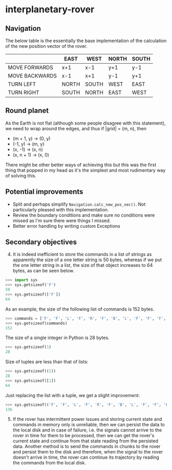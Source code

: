 # interplanetary-rover
## Navigation
The below table is the essentially the base implementation of the calculation of the new position vector of the rover.

|                	| EAST  	| WEST  	| NORTH 	| SOUTH 	|
|----------------	|-------	|-------	|-------	|-------	|
| MOVE FORWARDS  	| x+1   	| x-1   	| y+1   	| y-1   	|
| MOVE BACKWARDS 	| x-1   	| x+1   	| y-1   	| y+1   	|
| TURN LEFT      	| NORTH 	| SOUTH 	| WEST  	| EAST  	|
| TURN RIGHT     	| SOUTH 	| NORTH 	| EAST  	| WEST  	|


## Round planet
As the Earth is not flat (although some people disagree with this statement), we need to wrap around the edges, and thus if |grid| = (m, n), then

- (m + 1, y) -> (0, y)
- (-1, y) -> (m, y)
- (x, -1) -> (x, n)
- (x, n + 1) -> (x, 0)

There might be other better ways of achieving this but this was the first thing
that popped in my head as it's the simplest and most rudimentary way of solving
this.

## Potential improvements
- Split and perhaps simplify `Navigation.calc_new_pos_vec()`. Not particularly pleased with this implementation.
- Review the boundary conditions and make sure no conditions were missed as I'm sure there were things I missed.
- Better error handling by writing custom Exceptions

## Secondary objectives
4. It is indeed inefficient to store the commands in a list of strings as apparently
the size of a one letter string is 50 bytes, whereas if we put the one letter string
in a list, the size of that object increases to 64 bytes, as can be seen below.

```python
>>> import sys
>>> sys.getsizeof('F')
50
>>> sys.getsizeof(['F'])
64
```

As an example, the size of the following list of commands is 152 bytes.

```python
>>> commands = ['F', 'F', 'L', 'F', 'R', 'F', 'B', 'L', 'F', 'F', 'F', 'F']
>>> sys.getsizeof(commands)
152
```

The size of a single integer in Python is 28 bytes.

```python
>>> sys.getsizeof(1)
28
```

Size of tuples are less than that of lists:

```python
>>> sys.getsizeof((1))
28
>>> sys.getsizeof([1])
64
```

Just replacing the list with a tuple, we get a slight improvement:

```python
>>> sys.getsizeof(('F', 'F', 'L', 'F', 'R', 'F', 'B', 'L', 'F', 'F', 'F', 'F'))
136
```

5. If the rover has intermittent power issues and storing current state and
commands in memory only is unreliable, then we can persist the data to the local
disk and in case of failure, i.e. the signals cannot arrive to the rover in time
for them to be processed, then we can get the rover's current state and continue from that state reading from the persisted data. Another method is to send
the commands in chunks to the rover and persist them to the disk and therefore,
when the signal to the rover doesn't arrive in time, the rover can continue
its trajectory by reading the commands from the local disk.